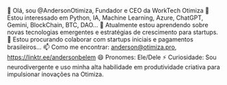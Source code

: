 👋 Olá, sou @AndersonOtimiza, Fundador e CEO da WorkTech Otimiza
👀 Estou interessado em Python, IA, Machine Learning, Azure, ChatGPT, Gemini, BlockChain, BTC, DAO...
🌱 Atualmente estou aprendendo sobre novas tecnologias emergentes e estratégias de crescimento para startups.
💞️ Estou procurando colaborar com startups iniciais e pagamentos brasileiros...
📫 Como me encontrar: anderson@otimiza.pro, https://linktr.ee/andersonbelem
😄 Pronomes: Ele/Dele
⚡ Curiosidade: Sou neurodivergente e uso minha alta habilidade em produtividade criativa para impulsionar inovações na Otimiza.



<!---
AndersonOtimiza/AndersonOtimiza is a ✨ special ✨ repository because its `README.md` (this file) appears on your GitHub profile.
You can click the Preview link to take a look at your changes.
--->
